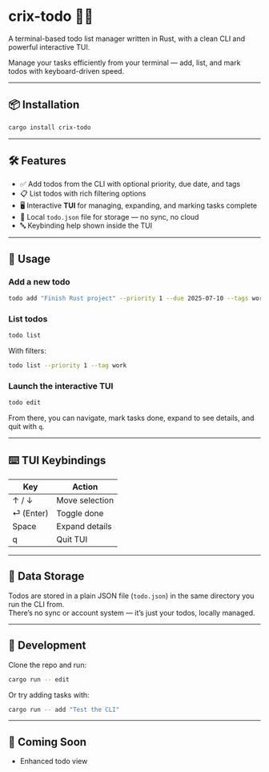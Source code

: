 # crix-todo 🦀✅

A terminal-based todo list manager written in Rust, with a clean CLI and powerful interactive TUI.

Manage your tasks efficiently from your terminal — add, list, and mark todos with keyboard-driven speed.

---

## 📦 Installation

```bash
cargo install crix-todo
```

---

## 🛠 Features

- ✅ Add todos from the CLI with optional priority, due date, and tags
- 📋 List todos with rich filtering options
- 🖥 Interactive **TUI** for managing, expanding, and marking tasks complete
- 📂 Local `todo.json` file for storage — no sync, no cloud
- 🔤 Keybinding help shown inside the TUI

---

## 🚀 Usage

### Add a new todo

```bash
todo add "Finish Rust project" --priority 1 --due 2025-07-10 --tags work,urgent
```

### List todos

```bash
todo list
```

With filters:

```bash
todo list --priority 1 --tag work
```

### Launch the interactive TUI

```bash
todo edit
```

From there, you can navigate, mark tasks done, expand to see details, and quit with `q`.

---

## ⌨️ TUI Keybindings

| Key         | Action            |
|-------------|-------------------|
| ↑ / ↓       | Move selection    |
| ⏎ (Enter)   | Toggle done       |
| Space       | Expand details    |
| q           | Quit TUI          |

---

## 📂 Data Storage

Todos are stored in a plain JSON file (`todo.json`) in the same directory you run the CLI from.  
There’s no sync or account system — it’s just your todos, locally managed.

---

## 🧪 Development

Clone the repo and run:

```bash
cargo run -- edit
```

Or try adding tasks with:

```bash
cargo run -- add "Test the CLI"
```

---

## 🔗 Coming Soon

- Enhanced todo view
